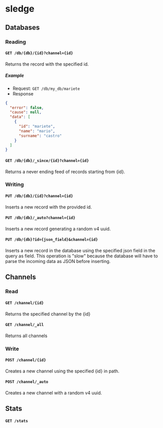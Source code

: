 # sledge

## Databases
### Reading
#### `GET /db/{db}/{id}?channel={id}`
Returns the record with the specified id.

##### Example 
* Request: `GET /db/my_db/mariete`
* Response
```json
{
  "error": false,
  "cause": null,
  "data": [
    {
      "id": "mariete",
      "name": "mario",
      "surname": "castro"
    }
  ]
}
```

#### `GET /db/{db}/_since/{id}?channel={id}`
Returns a never ending feed of records starting from {id}.

### Writing
#### `PUT /db/{db}/{id}?channel={id}`
Inserts a new record with the provided id.

#### `PUT /db/{db}/_auto?channel={id}`
Inserts a new record generating a random v4 uuid.

#### `PUT /db/{db}?id={json_field}&channel={id}`
Inserts a new record in the database using the specified json field in the query as field. This operation is "slow" 
because the database will have to parse the incoming data as JSON before inserting. 

## Channels
### Read
#### `GET /channel/{id}`
Returns the specified channel by the {id}

#### `GET /channel/_all`
Returns all channels

### Write
#### `POST /channel/{id}`
Creates a new channel using the specified {id} in path.

#### `POST /channel/_auto`
Creates a new channel with a random v4 uuid.

## Stats
#### `GET /stats`